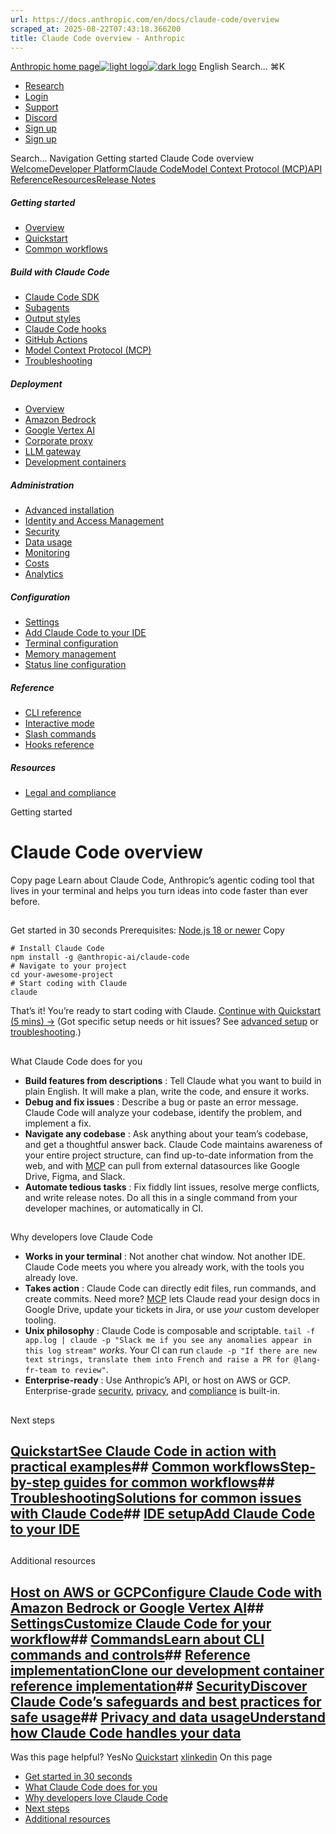 ```yaml
---
url: https://docs.anthropic.com/en/docs/claude-code/overview
scraped_at: 2025-08-22T07:43:18.366200
title: Claude Code overview - Anthropic
---
```


[Anthropic home page![light logo](https://mintlify.s3.us-west-1.amazonaws.com/anthropic/logo/light.svg)![dark logo](https://mintlify.s3.us-west-1.amazonaws.com/anthropic/logo/dark.svg)](https://docs.anthropic.com/)
English
Search...
⌘K
  * [Research](https://www.anthropic.com/research)
  * [Login](https://console.anthropic.com/login)
  * [Support](https://support.anthropic.com/)
  * [Discord](https://www.anthropic.com/discord)
  * [Sign up](https://console.anthropic.com/login)
  * [Sign up](https://console.anthropic.com/login)


Search...
Navigation
Getting started
Claude Code overview
[Welcome](https://docs.anthropic.com/en/home)[Developer Platform](https://docs.anthropic.com/en/docs/intro)[Claude Code](https://docs.anthropic.com/en/docs/claude-code/overview)[Model Context Protocol (MCP)](https://docs.anthropic.com/en/docs/mcp)[API Reference](https://docs.anthropic.com/en/api/messages)[Resources](https://docs.anthropic.com/en/resources/overview)[Release Notes](https://docs.anthropic.com/en/release-notes/overview)
##### Getting started
  * [Overview](https://docs.anthropic.com/en/docs/claude-code/overview)
  * [Quickstart](https://docs.anthropic.com/en/docs/claude-code/quickstart)
  * [Common workflows](https://docs.anthropic.com/en/docs/claude-code/common-workflows)


##### Build with Claude Code
  * [Claude Code SDK](https://docs.anthropic.com/en/docs/claude-code/sdk)
  * [Subagents](https://docs.anthropic.com/en/docs/claude-code/sub-agents)
  * [Output styles](https://docs.anthropic.com/en/docs/claude-code/output-styles)
  * [Claude Code hooks](https://docs.anthropic.com/en/docs/claude-code/hooks-guide)
  * [GitHub Actions](https://docs.anthropic.com/en/docs/claude-code/github-actions)
  * [Model Context Protocol (MCP)](https://docs.anthropic.com/en/docs/claude-code/mcp)
  * [Troubleshooting](https://docs.anthropic.com/en/docs/claude-code/troubleshooting)


##### Deployment
  * [Overview](https://docs.anthropic.com/en/docs/claude-code/third-party-integrations)
  * [Amazon Bedrock](https://docs.anthropic.com/en/docs/claude-code/amazon-bedrock)
  * [Google Vertex AI](https://docs.anthropic.com/en/docs/claude-code/google-vertex-ai)
  * [Corporate proxy](https://docs.anthropic.com/en/docs/claude-code/corporate-proxy)
  * [LLM gateway](https://docs.anthropic.com/en/docs/claude-code/llm-gateway)
  * [Development containers](https://docs.anthropic.com/en/docs/claude-code/devcontainer)


##### Administration
  * [Advanced installation](https://docs.anthropic.com/en/docs/claude-code/setup)
  * [Identity and Access Management](https://docs.anthropic.com/en/docs/claude-code/iam)
  * [Security](https://docs.anthropic.com/en/docs/claude-code/security)
  * [Data usage](https://docs.anthropic.com/en/docs/claude-code/data-usage)
  * [Monitoring](https://docs.anthropic.com/en/docs/claude-code/monitoring-usage)
  * [Costs](https://docs.anthropic.com/en/docs/claude-code/costs)
  * [Analytics](https://docs.anthropic.com/en/docs/claude-code/analytics)


##### Configuration
  * [Settings](https://docs.anthropic.com/en/docs/claude-code/settings)
  * [Add Claude Code to your IDE](https://docs.anthropic.com/en/docs/claude-code/ide-integrations)
  * [Terminal configuration](https://docs.anthropic.com/en/docs/claude-code/terminal-config)
  * [Memory management](https://docs.anthropic.com/en/docs/claude-code/memory)
  * [Status line configuration](https://docs.anthropic.com/en/docs/claude-code/statusline)


##### Reference
  * [CLI reference](https://docs.anthropic.com/en/docs/claude-code/cli-reference)
  * [Interactive mode](https://docs.anthropic.com/en/docs/claude-code/interactive-mode)
  * [Slash commands](https://docs.anthropic.com/en/docs/claude-code/slash-commands)
  * [Hooks reference](https://docs.anthropic.com/en/docs/claude-code/hooks)


##### Resources
  * [Legal and compliance](https://docs.anthropic.com/en/docs/claude-code/legal-and-compliance)


Getting started
# Claude Code overview
Copy page
Learn about Claude Code, Anthropic’s agentic coding tool that lives in your terminal and helps you turn ideas into code faster than ever before.
## 
[​](https://docs.anthropic.com/en/docs/claude-code/overview#get-started-in-30-seconds)
Get started in 30 seconds
Prerequisites: [Node.js 18 or newer](https://nodejs.org/en/download/)
Copy
```
# Install Claude Code
npm install -g @anthropic-ai/claude-code
# Navigate to your project
cd your-awesome-project
# Start coding with Claude
claude

```

That’s it! You’re ready to start coding with Claude. [Continue with Quickstart (5 mins) →](https://docs.anthropic.com/en/docs/claude-code/quickstart)
(Got specific setup needs or hit issues? See [advanced setup](https://docs.anthropic.com/en/docs/claude-code/setup) or [troubleshooting](https://docs.anthropic.com/en/docs/claude-code/troubleshooting).)
## 
[​](https://docs.anthropic.com/en/docs/claude-code/overview#what-claude-code-does-for-you)
What Claude Code does for you
  * **Build features from descriptions** : Tell Claude what you want to build in plain English. It will make a plan, write the code, and ensure it works.
  * **Debug and fix issues** : Describe a bug or paste an error message. Claude Code will analyze your codebase, identify the problem, and implement a fix.
  * **Navigate any codebase** : Ask anything about your team’s codebase, and get a thoughtful answer back. Claude Code maintains awareness of your entire project structure, can find up-to-date information from the web, and with [MCP](https://docs.anthropic.com/en/docs/claude-code/mcp) can pull from external datasources like Google Drive, Figma, and Slack.
  * **Automate tedious tasks** : Fix fiddly lint issues, resolve merge conflicts, and write release notes. Do all this in a single command from your developer machines, or automatically in CI.


## 
[​](https://docs.anthropic.com/en/docs/claude-code/overview#why-developers-love-claude-code)
Why developers love Claude Code
  * **Works in your terminal** : Not another chat window. Not another IDE. Claude Code meets you where you already work, with the tools you already love.
  * **Takes action** : Claude Code can directly edit files, run commands, and create commits. Need more? [MCP](https://docs.anthropic.com/en/docs/claude-code/mcp) lets Claude read your design docs in Google Drive, update your tickets in Jira, or use _your_ custom developer tooling.
  * **Unix philosophy** : Claude Code is composable and scriptable. `tail -f app.log | claude -p "Slack me if you see any anomalies appear in this log stream"` _works_. Your CI can run `claude -p "If there are new text strings, translate them into French and raise a PR for @lang-fr-team to review"`.
  * **Enterprise-ready** : Use Anthropic’s API, or host on AWS or GCP. Enterprise-grade [security](https://docs.anthropic.com/en/docs/claude-code/security), [privacy](https://docs.anthropic.com/en/docs/claude-code/data-usage), and [compliance](https://trust.anthropic.com/) is built-in.


## 
[​](https://docs.anthropic.com/en/docs/claude-code/overview#next-steps)
Next steps
## [QuickstartSee Claude Code in action with practical examples](https://docs.anthropic.com/en/docs/claude-code/quickstart)## [Common workflowsStep-by-step guides for common workflows](https://docs.anthropic.com/en/docs/claude-code/common-workflows)## [TroubleshootingSolutions for common issues with Claude Code](https://docs.anthropic.com/en/docs/claude-code/troubleshooting)## [IDE setupAdd Claude Code to your IDE](https://docs.anthropic.com/en/docs/claude-code/ide-integrations)
## 
[​](https://docs.anthropic.com/en/docs/claude-code/overview#additional-resources)
Additional resources
## [Host on AWS or GCPConfigure Claude Code with Amazon Bedrock or Google Vertex AI](https://docs.anthropic.com/en/docs/claude-code/third-party-integrations)## [SettingsCustomize Claude Code for your workflow](https://docs.anthropic.com/en/docs/claude-code/settings)## [CommandsLearn about CLI commands and controls](https://docs.anthropic.com/en/docs/claude-code/cli-reference)## [Reference implementationClone our development container reference implementation](https://github.com/anthropics/claude-code/tree/main/.devcontainer)## [SecurityDiscover Claude Code’s safeguards and best practices for safe usage](https://docs.anthropic.com/en/docs/claude-code/security)## [Privacy and data usageUnderstand how Claude Code handles your data](https://docs.anthropic.com/en/docs/claude-code/data-usage)
Was this page helpful?
YesNo
[Quickstart](https://docs.anthropic.com/en/docs/claude-code/quickstart)
[x](https://x.com/AnthropicAI)[linkedin](https://www.linkedin.com/company/anthropicresearch)
On this page
  * [Get started in 30 seconds](https://docs.anthropic.com/en/docs/claude-code/overview#get-started-in-30-seconds)
  * [What Claude Code does for you](https://docs.anthropic.com/en/docs/claude-code/overview#what-claude-code-does-for-you)
  * [Why developers love Claude Code](https://docs.anthropic.com/en/docs/claude-code/overview#why-developers-love-claude-code)
  * [Next steps](https://docs.anthropic.com/en/docs/claude-code/overview#next-steps)
  * [Additional resources](https://docs.anthropic.com/en/docs/claude-code/overview#additional-resources)



